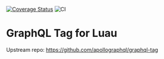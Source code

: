 [![Coverage Status](https://coveralls.io/repos/github/Roblox/graphql-tag-lua/badge.svg?branch=main&t=ZMraRf)](https://coveralls.io/github/Roblox/graphql-tag-lua?branch=main)
![CI](https://github.com/Roblox/graphql-tag-lua/workflows/Tests/badge.svg)

# GraphQL Tag for Luau

Upstream repo: https://github.com/apollographql/graphql-tag
